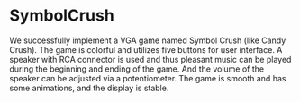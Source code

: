 # SymbolCrush
We successfully implement a VGA game named Symbol Crush (like Candy Crush). The game is colorful and utilizes five buttons for user interface. A speaker with RCA connector is used and thus pleasant music can be played during the beginning and ending of the game. And the volume of the speaker can be adjusted via a potentiometer. The game is smooth and has some animations, and the display is stable. 
